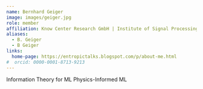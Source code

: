 ```yaml
---
name: Bernhard Geiger
image: images/geiger.jpg
role: member
affiliation: Know Center Research GmbH | Institute of Signal Processing and Speech Communication
aliases:
  - B. Geiger
  - B Geiger
links:
  home-page: https://entropictalks.blogspot.com/p/about-me.html
#  orcid: 0000-0001-8713-9213
---
```


Information Theory for ML
Physics-Informed ML 

